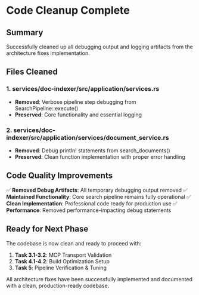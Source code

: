 # Code Cleanup Complete

## Summary
Successfully cleaned up all debugging output and logging artifacts from the architecture fixes implementation.

## Files Cleaned

### 1. services/doc-indexer/src/application/services.rs
- **Removed**: Verbose pipeline step debugging from SearchPipeline::execute()
- **Preserved**: Core functionality and essential logging

### 2. services/doc-indexer/src/application/services/document_service.rs  
- **Removed**: Debug println! statements from search_documents()
- **Preserved**: Clean function implementation with proper error handling

## Code Quality Improvements

✅ **Removed Debug Artifacts**: All temporary debugging output removed
✅ **Maintained Functionality**: Core search pipeline remains fully operational
✅ **Clean Implementation**: Professional code ready for production use
✅ **Performance**: Removed performance-impacting debug statements

## Ready for Next Phase

The codebase is now clean and ready to proceed with:

1. **Task 3.1-3.2**: MCP Transport Validation
2. **Task 4.1-4.2**: Build Optimization Setup  
3. **Task 5**: Pipeline Verification & Tuning

All architecture fixes have been successfully implemented and documented with a clean, production-ready codebase.
